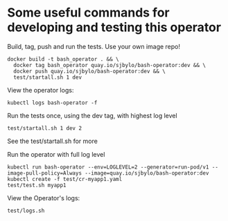 # Some useful commands for developing and testing this operator

Build, tag, push and run the tests.  Use your own image repo!

```
docker build -t bash_operator . && \
  docker tag bash_operator quay.io/sjbylo/bash-operator:dev && \
  docker push quay.io/sjbylo/bash-operator:dev && \
  test/startall.sh 1 dev
```

View the operator logs:

```
kubectl logs bash-operator -f 
```

Run the tests once, using the dev tag, with highest log level

```
test/startall.sh 1 dev 2
```
See the test/startall.sh for more

Run the operator with full log level

```
kubectl run bash-operator --env=LOGLEVEL=2 --generator=run-pod/v1 --image-pull-policy=Always --image=quay.io/sjbylo/bash-operator:dev
kubectl create -f test/cr-myapp1.yaml
test/test.sh myapp1
```

View the Operator's logs:

```
test/logs.sh 
```


